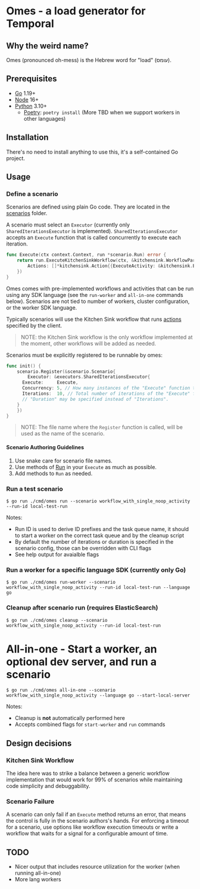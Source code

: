 # Omes - a load generator for Temporal

## Why the weird name?

Omes (pronounced oh-mess) is the Hebrew word for "load" (עומס).

## Prerequisites

- [Go](https://golang.org/) 1.19+
- [Node](https://nodejs.org) 16+
- [Python](https://www.python.org/) 3.10+
  - [Poetry](https://python-poetry.org/): `poetry install`
(More TBD when we support workers in other languages)

## Installation

There's no need to install anything to use this, it's a self-contained Go project.

## Usage

### Define a scenario

Scenarios are defined using plain Go code. They are located in the [scenarios](./scenarios/) folder.

A scenario must select an `Executor` (currently only `SharedIterationsExecutor` is implemented).
`SharedIterationsExecutor` accepts an `Execute` function that is called concurrently to execute each iteration.

```go
func Execute(ctx context.Context, run *scenario.Run) error {
	return run.ExecuteKitchenSinkWorkflow(ctx, &kitchensink.WorkflowParams{
		Actions: []*kitchensink.Action{{ExecuteActivity: &kitchensink.ExecuteActivityAction{Name: "noop"}}},
	})
}
```

Omes comes with pre-implemented workflows and activities that can be run using any SDK language (see the `run-worker`
and `all-in-one` commands below).
Scenarios are not tied to number of workers, cluster configuration, or the worker SDK language.

Typically scenarios will use the Kitchen Sink workflow that runs [actions](./kitchensink/kitchensink.go) specified by
the client.

> NOTE: the Kitchen Sink workflow is the only workflow implemented at the moment, other workflows will be added as
> needed.

Scenarios must be explicitly registered to be runnable by omes:

```go
func init() {
	scenario.Register(&scenario.Scenario{
		Executor: &executors.SharedIterationsExecutor{
      Execute:     Execute,
      Concurrency: 5, // How many instances of the "Execute" function to run concurrently.
      Iterations:  10, // Total number of iterations of the "Execute" function to run.
      // "Duration" may be specified instead of "Iterations".
    }
	})
}
```

> NOTE: The file name where the `Register` function is called, will be used as the name of the scenario.

#### Scenario Authoring Guidelines

1. Use snake care for scenario file names.
1. Use methods of [Run](./scenario/run.go) in your `Execute` as much as possible.
1. Add methods to `Run` as needed.

### Run a test scenario

```console
$ go run ./cmd/omes run --scenario workflow_with_single_noop_activity --run-id local-test-run
```

Notes:

- Run ID is used to derive ID prefixes and the task queue name, it should to start a worker on the correct task queue
  and by the cleanup script
- By default the number of iterations or duration is specified in the scenario config, those can be overridden with CLI
  flags
- See help output for avaialble flags

### Run a worker for a specific language SDK (currently only Go)

```console
$ go run ./cmd/omes run-worker --scenario workflow_with_single_noop_activity --run-id local-test-run --language go
```

### Cleanup after scenario run (requires ElasticSearch)

```console
$ go run ./cmd/omes cleanup --scenario workflow_with_single_noop_activity --run-id local-test-run
```

# All-in-one - Start a worker, an optional dev server, and run a scenario

```console
$ go run ./cmd/omes all-in-one --scenario workflow_with_single_noop_activity --language go --start-local-server
```

Notes:

- Cleanup is **not** automatically performed here
- Accepts combined flags for `start-worker` and `run` commands

## Design decisions

### Kitchen Sink Workflow

The idea here was to strike a balance between a generic workflow implementation that would work for 99% of scenarios
while maintaining code simplicity and debuggability.

### Scenario Failure

A scenario can only fail if an `Execute` method returns an error, that means the control is fully in the scenario
authors's hands. For enforcing a timeout for a scenario, use options like workflow execution timeouts or write a
workflow that waits for a signal for a configurable amount of time.

## TODO

- Nicer output that includes resource utilization for the worker (when running all-in-one)
- More lang workers

